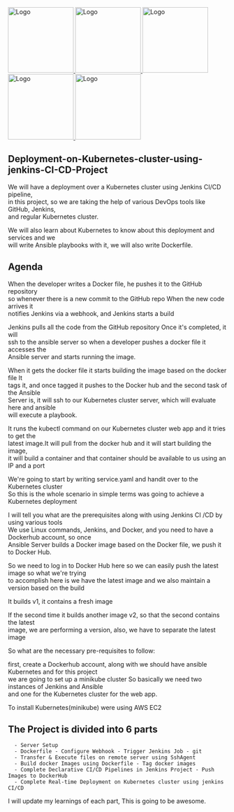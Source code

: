 <a href="https://github.com/Krishnamohan-Yerrabilli/Deployment-on-K8s-cluster-using-jenkins-CI-CD">
  <img src="https://www.dmuth.org/wp-content/uploads/2019/03/docker-logo.png" alt="Logo" width="150" height="150">
  <img src="https://cdn-icons-png.flaticon.com/512/25/25231.png" alt="Logo" width="150" height="150">
  <img src="https://upload.wikimedia.org/wikipedia/commons/thumb/e/e9/Jenkins_logo.svg/1200px-Jenkins_logo.svg.png" alt="Logo" width="150" height="150">
  <img src="https://upload.wikimedia.org/wikipedia/commons/thumb/2/24/Ansible_logo.svg/1664px-Ansible_logo.svg.png" alt="Logo" width="150" height="150">
  <img src="https://upload.wikimedia.org/wikipedia/commons/thumb/3/39/Kubernetes_logo_without_workmark.svg/1200px-Kubernetes_logo_without_workmark.svg.png" alt="Logo" width="150" height="150">
</a>

<br>

## Deployment-on-Kubernetes-cluster-using-jenkins-CI-CD-Project

We will have a deployment over a Kubernetes cluster using Jenkins CI/CD pipeline,  <br>
in this project, so we are taking the help of various DevOps tools like GitHub, Jenkins,  <br>
and regular Kubernetes cluster.

We will also learn about Kubernetes to know about this deployment and services and we  <br>
will write Ansible playbooks with it, we will also write Dockerfile.

## Agenda 

When the developer writes a Docker file, he pushes it to the GitHub repository  <br>
so whenever there is a new commit to the GitHub repo When the new code arrives it  <br>
notifies Jenkins via a webhook, and Jenkins starts a build

Jenkins pulls all the code from the GitHub repository Once it's completed, it will <br>
ssh to the ansible server so when a developer pushes a docker file it accesses the  <br>
Ansible server and starts running the image.

When it gets the docker file it starts building the image based on the docker file It  <br>
tags it, and once tagged it pushes to the Docker hub and the second task of the Ansible  <br>
Server is, it will ssh to our Kubernetes cluster server, which will evaluate here and ansible  <br>
will execute a playbook.

It runs the kubectl command on our Kubernetes cluster web app and it tries to get the  <br>
latest image.It will pull from the docker hub and it will start building the image,   <br>
it will build a container and that container should be available to us using an IP and a port

We're going to start by writing service.yaml and handit over to the Kubernetes cluster <br>
So this is the whole scenario in simple terms was going to achieve a Kubernetes deployment

I will tell you what are the prerequisites along with using Jenkins CI /CD by using various tools  <br>
We use Linux commands, Jenkins, and Docker, and you need to have a Dockerhub account, so once  <br>
Ansible Server builds a Docker image based on the Docker file, we push it to Docker Hub.

So we need to log in to Docker Hub here so we can easily push the latest image so what we're trying  <br>
to accomplish here is we have the latest image and we also maintain a version based on the build

It builds v1, it contains a fresh image

If the second time it builds another image v2, so that the second contains the latest  <br>
image, we are performing a version, also, we have to separate the latest image

So what are the necessary pre-requisites to follow:

first, create a Dockerhub account, along with we should have ansible Kubernetes and for this project  <br>
we are going to set up a minikube cluster So basically we need two instances of Jenkins and Ansible  <br>
and one for the Kubernetes cluster for the web app.

To install Kubernetes(minikube) were using AWS EC2


## The Project is divided into 6 parts
``` 
  - Server Setup 
  - Dockerfile - Configure Webhook - Trigger Jenkins Job - git
  - Transfer & Execute files on remote server using SshAgent
  - Build docker Images using Dockerfile - Tag docker images
  - Complete Declarative CI/CD Pipelines in Jenkins Project - Push Images to DockerHub
  - Complete Real-time Deployment on Kubernetes cluster using jenkins CI/CD
  ```
I will update my learnings of each part, This is going to be awesome. 
